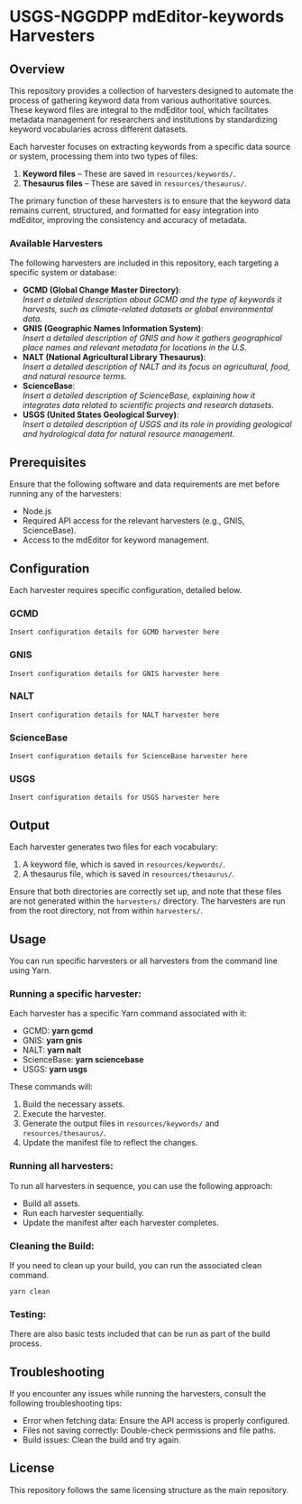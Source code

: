 # USGS-NGGDPP mdEditor-keywords Harvesters

## Overview

This repository provides a collection of harvesters designed to automate the process of gathering keyword data from various authoritative sources. These keyword files are integral to the mdEditor tool, which facilitates metadata management for researchers and institutions by standardizing keyword vocabularies across different datasets.

Each harvester focuses on extracting keywords from a specific data source or system, processing them into two types of files:

1. **Keyword files** – These are saved in `resources/keywords/`.
2. **Thesaurus files** – These are saved in `resources/thesaurus/`.

The primary function of these harvesters is to ensure that the keyword data remains current, structured, and formatted for easy integration into mdEditor, improving the consistency and accuracy of metadata.

### Available Harvesters

The following harvesters are included in this repository, each targeting a specific system or database:

- **GCMD (Global Change Master Directory)**:  
  _Insert a detailed description about GCMD and the type of keywords it harvests, such as climate-related datasets or global environmental data._
- **GNIS (Geographic Names Information System)**:  
  _Insert a detailed description of GNIS and how it gathers geographical place names and relevant metadata for locations in the U.S._
- **NALT (National Agricultural Library Thesaurus)**:  
  _Insert a detailed description of NALT and its focus on agricultural, food, and natural resource terms._
- **ScienceBase**:  
  _Insert a detailed description of ScienceBase, explaining how it integrates data related to scientific projects and research datasets._
- **USGS (United States Geological Survey)**:  
  _Insert a detailed description of USGS and its role in providing geological and hydrological data for natural resource management._

## Prerequisites

Ensure that the following software and data requirements are met before running any of the harvesters:

- Node.js
- Required API access for the relevant harvesters (e.g., GNIS, ScienceBase).
- Access to the mdEditor for keyword management.

## Configuration

Each harvester requires specific configuration, detailed below.

### GCMD

`Insert configuration details for GCMD harvester here`

### GNIS

`Insert configuration details for GNIS harvester here`

### NALT

`Insert configuration details for NALT harvester here`

### ScienceBase

`Insert configuration details for ScienceBase harvester here`

### USGS

`Insert configuration details for USGS harvester here`

## Output

Each harvester generates two files for each vocabulary:

1. A keyword file, which is saved in `resources/keywords/`.
2. A thesaurus file, which is saved in `resources/thesaurus/`.

Ensure that both directories are correctly set up, and note that these files are not generated within the `harvesters/` directory. The harvesters are run from the root directory, not from within `harvesters/`.

## Usage

You can run specific harvesters or all harvesters from the command line using Yarn.

### Running a specific harvester:

Each harvester has a specific Yarn command associated with it:

- GCMD: **yarn gcmd**
- GNIS: **yarn gnis**
- NALT: **yarn nalt**
- ScienceBase: **yarn sciencebase**
- USGS: **yarn usgs**

These commands will:

1. Build the necessary assets.
2. Execute the harvester.
3. Generate the output files in `resources/keywords/` and `resources/thesaurus/`.
4. Update the manifest file to reflect the changes.

### Running all harvesters:

To run all harvesters in sequence, you can use the following approach:

- Build all assets.
- Run each harvester sequentially.
- Update the manifest after each harvester completes.

### Cleaning the Build:

If you need to clean up your build, you can run the associated clean command.

```
yarn clean
```

### Testing:

There are also basic tests included that can be run as part of the build process.

## Troubleshooting

If you encounter any issues while running the harvesters, consult the following troubleshooting tips:

- Error when fetching data: Ensure the API access is properly configured.
- Files not saving correctly: Double-check permissions and file paths.
- Build issues: Clean the build and try again.

## License

This repository follows the same licensing structure as the main repository.
